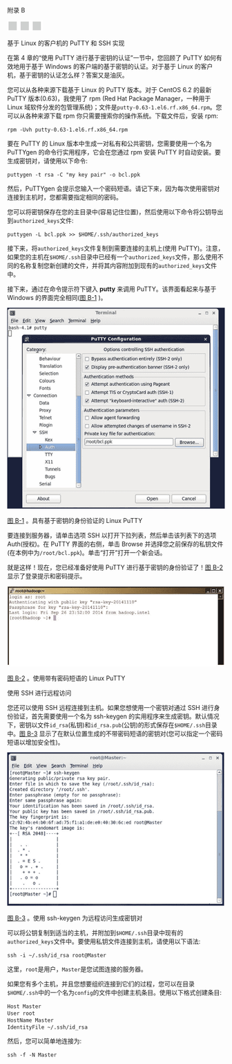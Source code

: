附录 B

![image](img/frontdot.jpg)

基于 Linux 的客户机的 PuTTY 和 SSH 实现

在第 4 章的“使用 PuTTY 进行基于密钥的认证”一节中，您回顾了 PuTTY 如何有效地用于基于 Windows 的客户端的基于密钥的认证。对于基于 Linux 的客户机，基于密钥的认证怎么样？答案又是油灰。

您可以从各种来源下载基于 Linux 的 PuTTY 版本。对于 CentOS 6.2 的最新 PuTTY 版本(0.63)，我使用了 rpm (Red Hat Package Manager，一种用于 Linux 域软件分发的包管理系统)；文件是`putty-0.63-1.el6.rf.x86_64.rpm`。您可以从各种来源下载 rpm 你只需要搜索你的操作系统。下载文件后，安装 rpm:

```
rpm -Uvh putty-0.63-1.el6.rf.x86_64.rpm

```

要在 PuTTY 的 Linux 版本中生成一对私有和公共密钥，您需要使用一个名为 PuTTYgen 的命令行实用程序，它会在您通过 rpm 安装 PuTTY 时自动安装。要生成密钥对，请使用以下命令:

```
puttygen -t rsa -C "my key pair" -o bcl.ppk

```

然后，PuTTYgen 会提示您输入一个密码短语。请记下来，因为每次使用密钥对连接到主机时，您都需要指定相同的密码。

您可以将密钥保存在您的主目录中(容易记住位置)，然后使用以下命令将公钥导出到`authorized_keys`文件:

```
puttygen -L bcl.ppk >> $HOME/.ssh/authorized_keys

```

接下来，将`authorized_keys`文件复制到需要连接的主机上(使用 PuTTY)。注意，如果您的主机在`$HOME/.ssh`目录中已经有一个`authorized_keys`文件，那么使用不同的名称复制您新创建的文件，并将其内容附加到现有的`authorized_keys`文件中。

接下来，通过在命令提示符下键入 **putty** 来调用 PuTTY。该界面看起来与基于 Windows 的界面完全相同([图 B-1](#Fig1) )。

![9781430265443_AppB-01.jpg](img/9781430265443_AppB-01.jpg)

[图 B-1](#_Fig1) 。具有基于密钥的身份验证的 Linux PuTTY

要连接到服务器，请单击选项 SSH 以打开下拉列表，然后单击该列表下的选项 Auth(授权)。在 PuTTY 界面的右侧，单击 Browse 并选择您之前保存的私钥文件(在本例中为`/root/bcl.ppk`)。单击“打开”打开一个新会话。

就是这样！现在，您已经准备好使用 PuTTY 进行基于密钥的身份验证了！[图 B-2](#Fig2) 显示了登录提示和密码提示。

![9781430265443_AppB-02.jpg](img/9781430265443_AppB-02.jpg)

[图 B-2](#_Fig2) 。使用带有密码短语的 Linux PuTTY

使用 SSH 进行远程访问

您还可以使用 SSH 远程连接到主机。如果您想使用一个密钥对通过 SSH 进行身份验证，首先需要使用一个名为 ssh-keygen 的实用程序来生成密钥。默认情况下，密钥以文件`id_rsa`(私钥)和`id_rsa.pub`(公钥)的形式保存在`$HOME/.ssh`目录中。[图 B-3](#Fig3) 显示了在默认位置生成的不带密码短语的密钥对(您可以指定一个密码短语以增加安全性)。

![9781430265443_AppB-03.jpg](img/9781430265443_AppB-03.jpg)

[图 B-3](#_Fig3) 。使用 ssh-keygen 为远程访问生成密钥对

可以将公钥复制到适当的主机，并附加到`$HOME/.ssh`目录中现有的`authorized_keys`文件中。要使用私钥文件连接到主机，请使用以下语法:

```
ssh -i ~/.ssh/id_rsa root@Master

```

这里，`root`是用户，`Master`是您试图连接的服务器。

如果您有多个主机，并且您想要组织连接到它们的过程，您可以在目录`$HOME/.ssh`中的一个名为`config`的文件中创建主机条目。使用以下格式创建条目:

```
Host Master
User root
HostName Master
IdentityFile ~/.ssh/id_rsa

```

然后，您可以简单地连接为:

```
ssh -f -N Master

```